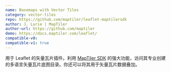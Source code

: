 ```yaml
---
name: Basemaps with Vector Tiles
category: vector-tiles
repo: https://github.com/maptiler/leaflet-maptilersdk
author: J. Lurie | MapTiler
author-url: https://github.com/maptiler
demo: https://docs.maptiler.com/leaflet/
compatible-v0:
compatible-v1: true
---
```


用于 Leaflet 的矢量瓦片插件。利用 [MapTiler SDK](https://docs.maptiler.com/sdk-js/) 的强大功能，访问其专业创建的多语言矢量瓦片底图目录。你还可以将其用于矢量瓦片数据叠加。
